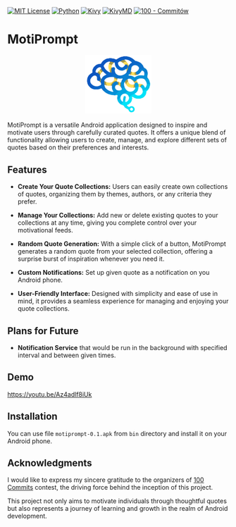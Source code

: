 [![MIT License](https://img.shields.io/badge/License-MIT-green.svg)](https://choosealicense.com/licenses/mit/)
[![Python](https://img.shields.io/badge/Python-3.11-blue.svg)](https://www.python.org/)
[![Kivy](https://img.shields.io/badge/Kivy-2.3.0-blue.svg)](https://kivy.org/)
[![KivyMD](https://img.shields.io/badge/KivyMD-2.0.1.dev0-blue.svg)](https://kivymd.readthedocs.io/)
[![100 - Commitów](https://img.shields.io/badge/100-Commitów-2ea44f)](https://100commitow.pl/)

# MotiPrompt

<div align="center">
    <img src="motiprompt/assets/icon.png" width="150">
</div>

MotiPrompt is a versatile Android application designed to inspire and motivate users through carefully curated quotes. It offers a unique blend of functionality allowing users to create, manage, and explore different sets of quotes based on their preferences and interests.

## Features

- **Create Your Quote Collections:** Users can easily create own collections of quotes, organizing them by themes, authors, or any criteria they prefer.

- **Manage Your Collections:** Add new or delete existing quotes to your collections at any time, giving you complete control over your motivational feeds.

- **Random Quote Generation:** With a simple click of a button, MotiPrompt generates a random quote from your selected collection, offering a surprise burst of inspiration whenever you need it.

- **Custom Notifications:** Set up given quote as a notification on you Android phone.

- **User-Friendly Interface:** Designed with simplicity and ease of use in mind, it provides a seamless experience for managing and enjoying your quote collections.

## Plans for Future

- **Notification Service** that would be run in the background with specified interval and between given times.

## Demo

https://youtu.be/Az4adlf8iUk

## Installation

You can use file `motiprompt-0.1.apk` from `bin` directory and install it on your Android phone.

## Acknowledgments

I would like to express my sincere gratitude to the organizers of [100 Commits](https://100commitow.pl/) contest, the driving force behind the inception of this project.

This project not only aims to motivate individuals through thoughtful quotes but also represents a journey of learning and growth in the realm of Android development.
